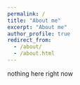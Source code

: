 ```yaml
---
permalink: /
title: "About me"
excerpt: "About me"
author_profile: true
redirect_from: 
  - /about/
  - /about.html
---
```


nothing here right now 
